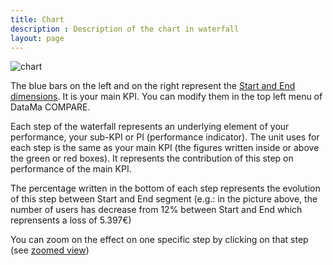 ```yaml
---
title: Chart
description : Description of the chart in waterfall
layout: page
---
```


![chart]({{site.url}}/{{site.baseurl}}/core_app/compare/web_application/dashboard/waterfall/images/waterfall.png)

The blue bars on the left and on the right represent the [Start and End dimensions]({{site.url}}/{{site.baseurl}}/core_app/menu/definitions). It is your main KPI. You can modify them in the top left menu of DataMa COMPARE.

Each step of the waterfall represents an underlying element of your performance, your sub-KPI or PI (performance indicator). The unit uses for each step is the same as your main KPI (the figures written inside or above the green or red boxes). It represents the contribution of this step on performance of the main KPI.

The percentage written in the bottom of each step represents the evolution of this step between Start and End segment (e.g.: in the picture above, the number of users has decrease from 12% between Start and End which reprensents a loss of 5.397€)

You can zoom on the effect on one specific step by clicking on that step (see [zoomed view]({{site.url}}/{{site.baseurl}}/core_app/compare/web_application/dashboard/waterfall/chart/zoomed_view))
